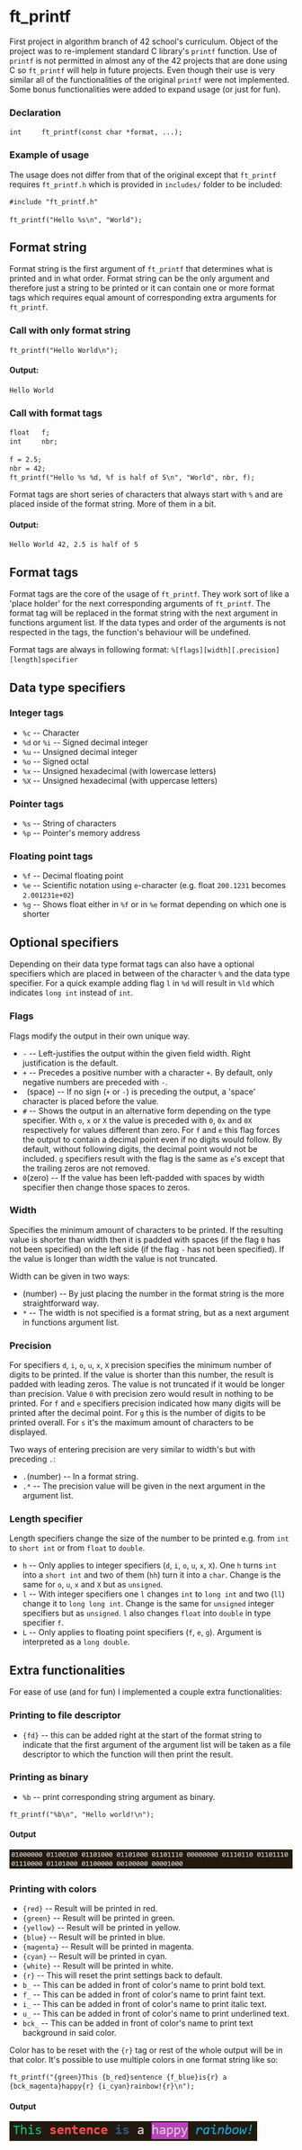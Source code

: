 # ft_printf
First project in algorithm branch of 42 school's curriculum. Object of the project was to re-implement standard C library's `printf` function. Use of `printf` is not permitted in almost any of the 42 projects that are done using C so `ft_printf` will help in future projects. Even though their use is very similar all of the functionalities of the original `printf` were not implemented. Some bonus functionalities were added to expand usage (or just for fun).

### Declaration
```
int		ft_printf(const char *format, ...);
```

### Example of usage
The usage does not differ from that of the original except that `ft_printf` requires `ft_printf.h` which is provided in `includes/` folder to be included:
```
#include "ft_printf.h"

ft_printf("Hello %s\n", "World");
```

## Format string
Format string is the first argument of `ft_printf` that determines what is printed and in what order. Format string can be the only argument and therefore just a string to be printed or it can contain one or more format tags which requires equal amount of corresponding extra arguments for `ft_printf`.

### Call with only format string
```
ft_printf("Hello World\n");
```
#### Output:
```
Hello World
```

### Call with format tags
```
float	f;
int		nbr;

f = 2.5;
nbr = 42;
ft_printf("Hello %s %d, %f is half of 5\n", "World", nbr, f);
```
Format tags are short series of characters that always start with `%` and are placed inside of the format string. More of them in a bit.
#### Output:
```
Hello World 42, 2.5 is half of 5
```

## Format tags
Format tags are the core of the usage of `ft_printf`. They work sort of like a 'place holder' for the next corresponding arguments of `ft_printf`. The format tag will be replaced in the format string with the next argument in functions argument list. If the data types and order of the arguments is not respected in the tags, the function's behaviour will be undefined.

Format tags are always in following format: `%[flags][width][.precision][length]specifier`

## Data type specifiers

### Integer tags
- `%c` -- Character
- `%d` or `%i` -- Signed decimal integer
- `%u` -- Unsigned decimal integer
- `%o` -- Signed octal
- `%x` -- Unsigned hexadecimal (with lowercase letters)
- `%X` -- Unsigned hexadecimal (with uppercase letters)

### Pointer tags
- `%s` -- String of characters
- `%p` -- Pointer's memory address

### Floating point tags
- `%f` -- Decimal floating point
- `%e` -- Scientific notation using `e`-character (e.g. float `200.1231` becomes `2.001231e+02`)
- `%g` -- Shows float either in `%f` or in `%e` format depending on which one is shorter

## Optional specifiers
Depending on their data type format tags can also have a optional specifiers which are placed in between of the character `%` and the data type specifier. For a quick example adding flag `l` in `%d` will result in `%ld` which indicates `long int` instead of `int`.

### Flags
Flags modify the output in their own unique way.
- `-` -- Left-justifies the output within the given field width. Right justification is the default.
- `+` -- Precedes a positive number with a character `+`. By default, only negative numbers are preceded with `-`.
- ` `(space) -- If no sign (`+` or `-`) is preceding the output, a 'space' character is placed before the value.
- `#` -- Shows the output in an alternative form depending on the type specifier. With `o`, `x` or `X` the value is preceded with `0`, `0x` and `0X` respectively for values different than zero. For `f` and `e` this flag forces the output to contain a decimal point even if no digits would follow. By default, without following digits, the decimal point would not be included. `g` specifiers result with the flag is the same as `e`'s except that the trailing zeros are not removed.
- `0`(zero) -- If the value has been left-padded with spaces by width specifier then change those spaces to zeros.

### Width
Specifies the minimum amount of characters to be printed. If the resulting value is shorter than width then it is padded with spaces (if the flag `0` has not been specified) on the left side (if the flag `-` has not been specified). If the value is longer than width the value is not truncated.

Width can be given in two ways:
- (number) -- By just placing the number in the format string is the more straightforward way.
- `*` -- The width is not specified is a format string, but as a next argument in functions argument list.

### Precision
For specifiers `d`, `i`, `o`, `u`, `x`, `X` precision specifies the minimum number of digits to be printed. If the value is shorter than this number, the result is padded with leading zeros. The value is not truncated if it would be longer than precision. Value `0` with precision zero would result in nothing to be printed. For `f` and `e` specifiers precision indicated how many digits will be printed after the decimal point. For `g` this is the number of digits to be printed overall. For `s` it's the maximum amount of characters to be displayed.

Two ways of entering precision are very similar to width's but with preceding `.`:
- `.`(number) -- In a format string.
- `.*` -- The precision value will be given in the next argument in the argument list.

### Length specifier
Length specifiers change the size of the number to be printed e.g. from `int` to `short int` or from `float` to `double`.
- `h` -- Only applies to integer specifiers (`d`, `i`, `o`, `u`, `x`, `X`). One `h` turns `int` into a `short int` and two of them (`hh`) turn it into a `char`. Change is the same for `o`, `u`, `x` and `X` but as `unsigned`.
- `l` -- With integer specifiers one `l` changes `int` to `long int` and two (`ll`) change it to `long long int`. Change is the same for `unsigned` integer specifiers but as `unsigned`. `l` also changes `float` into `double` in type specifier `f`.
- `L` -- Only applies to floating point specifiers (`f`, `e`, `g`). Argument is interpreted as a `long double`.

## Extra functionalities
For ease of use (and for fun) I implemented a couple extra functionalities:

### Printing to file descriptor
- `{fd}` -- this can be added right at the start of the format string to indicate that the first argument of the argument list will be taken as a file descriptor to which the function will then print the result.

### Printing as binary
- `%b` -- print corresponding string argument as binary.
```
ft_printf("%b\n", "Hello world!\n");
```

#### Output
![](assets/binary_print.PNG)

### Printing with colors
- `{red}` -- Result will be printed in red.
- `{green}` -- Result will be printed in green.
- `{yellow}` -- Result will be printed in yellow.
- `{blue}` -- Result will be printed in blue.
- `{magenta}` -- Result will be printed in magenta.
- `{cyan}` -- Result will be printed in cyan.
- `{white}` -- Result will be printed in white.
- `{r}` -- This will reset the print settings back to default.
- `b_` -- This can be added in front of color's name to print bold text.
- `f_` -- This can be added in front of color's name to print faint text.
- `i_` -- This can be added in front of color's name to print italic text.
- `u_` -- This can be added in front of color's name to print underlined text.
- `bck_` -- This can be added in front of color's name to print text background in said color.

Color has to be reset with the `{r}` tag or rest of the whole output will be in that color. It's possible to use multiple colors in one format string like so:
```
ft_printf("{green}This {b_red}sentence {f_blue}is{r} a {bck_magenta}happy{r} {i_cyan}rainbow!{r}\n");
```
#### Output
![](assets/ft_printf_colors.PNG)
